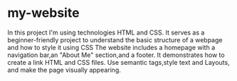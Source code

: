 # my-website
In this project I'm using technologies HTML and CSS. It serves as a beginner-friendly project to understand the basic structure of a webpage and how to style it using CSS
The website includes a homepage with a navigation bar,an "About Me" section,and a footer.
It demonstrates how to create a link HTML and CSS files.
Use semantic tags,style text and Layouts, and make the page visually appearing.
